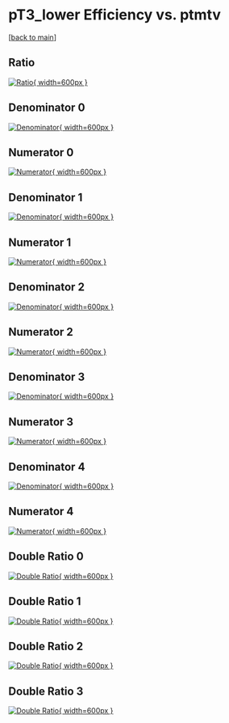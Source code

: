 # pT3_lower Efficiency vs. ptmtv

[[back to main](./)]



## Ratio

[![Ratio](../mtv/var/pT3_lower_base_321_-1_eff_ptmtv.png){ width=600px }](../mtv/var/pT3_lower_base_321_-1_eff_ptmtv.pdf)

## Denominator 0

[![Denominator](../mtv/den/pT3_lower_base_321_-1_eff_ptmtv_den0.png){ width=600px }](../mtv/den/pT3_lower_base_321_-1_eff_ptmtv_den0.pdf)

## Numerator 0

[![Numerator](../mtv/num/pT3_lower_base_321_-1_eff_ptmtv_num0.png){ width=600px }](../mtv/num/pT3_lower_base_321_-1_eff_ptmtv_num0.pdf)

## Denominator 1

[![Denominator](../mtv/den/pT3_lower_base_321_-1_eff_ptmtv_den1.png){ width=600px }](../mtv/den/pT3_lower_base_321_-1_eff_ptmtv_den1.pdf)

## Numerator 1

[![Numerator](../mtv/num/pT3_lower_base_321_-1_eff_ptmtv_num1.png){ width=600px }](../mtv/num/pT3_lower_base_321_-1_eff_ptmtv_num1.pdf)

## Denominator 2

[![Denominator](../mtv/den/pT3_lower_base_321_-1_eff_ptmtv_den2.png){ width=600px }](../mtv/den/pT3_lower_base_321_-1_eff_ptmtv_den2.pdf)

## Numerator 2

[![Numerator](../mtv/num/pT3_lower_base_321_-1_eff_ptmtv_num2.png){ width=600px }](../mtv/num/pT3_lower_base_321_-1_eff_ptmtv_num2.pdf)

## Denominator 3

[![Denominator](../mtv/den/pT3_lower_base_321_-1_eff_ptmtv_den3.png){ width=600px }](../mtv/den/pT3_lower_base_321_-1_eff_ptmtv_den3.pdf)

## Numerator 3

[![Numerator](../mtv/num/pT3_lower_base_321_-1_eff_ptmtv_num3.png){ width=600px }](../mtv/num/pT3_lower_base_321_-1_eff_ptmtv_num3.pdf)

## Denominator 4

[![Denominator](../mtv/den/pT3_lower_base_321_-1_eff_ptmtv_den4.png){ width=600px }](../mtv/den/pT3_lower_base_321_-1_eff_ptmtv_den4.pdf)

## Numerator 4

[![Numerator](../mtv/num/pT3_lower_base_321_-1_eff_ptmtv_num4.png){ width=600px }](../mtv/num/pT3_lower_base_321_-1_eff_ptmtv_num4.pdf)

## Double Ratio 0

[![Double Ratio](../mtv/ratio/pT3_lower_base_321_-1_eff_ptmtv_ratio0.png){ width=600px }](../mtv/ratio/pT3_lower_base_321_-1_eff_ptmtv_ratio0.pdf)

## Double Ratio 1

[![Double Ratio](../mtv/ratio/pT3_lower_base_321_-1_eff_ptmtv_ratio1.png){ width=600px }](../mtv/ratio/pT3_lower_base_321_-1_eff_ptmtv_ratio1.pdf)

## Double Ratio 2

[![Double Ratio](../mtv/ratio/pT3_lower_base_321_-1_eff_ptmtv_ratio2.png){ width=600px }](../mtv/ratio/pT3_lower_base_321_-1_eff_ptmtv_ratio2.pdf)

## Double Ratio 3

[![Double Ratio](../mtv/ratio/pT3_lower_base_321_-1_eff_ptmtv_ratio3.png){ width=600px }](../mtv/ratio/pT3_lower_base_321_-1_eff_ptmtv_ratio3.pdf)

